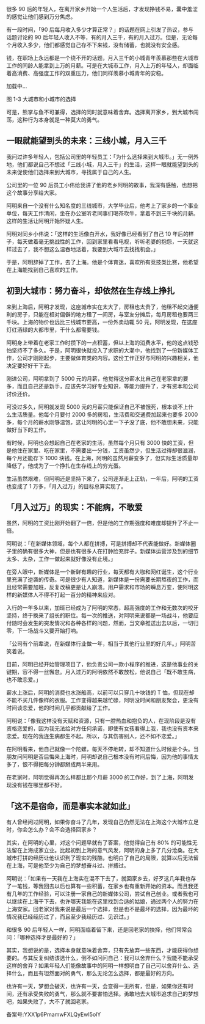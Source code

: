 很多 90 后的年轻人，在离开家乡开始一个人生活后，才发现挣钱不易，囊中羞涩的感觉让他们感到万分焦虑。

有一段时间，「90 后每月收入多少才算正常？」的话题在网上引发了热议，参与话题讨论的 90 后年轻人收入不等，有的月入三千，有的月入过万。但是，无论每个月收入多少，他们都感觉自己存不下来钱，没有储蓄，也就没有安全感。

钱，在职场上永远都是一个绕不开的话题，月入三千的小城青年羡慕那些在大城市工作的同龄人能拿到上万的月薪。可是在大城市工作，月入上万的年轻人，却面临着高消费、高强度工作的双重压力，他们同样羡慕小城青年的安稳。

加载中...

图 1-3 大城市和小城市的选择

可是，熊掌与鱼不可兼得，选择的同时就意味着舍弃。选择离开家乡，到大城市闯荡，这种行为本身就是一种莫大的勇气。

## **一眼就能望到头的未来：三线小城，月入三千** 

我问过许多年轻人，包括公司里的年轻员工：「为什么选择来到大城市。」无一例外地，他们都说自己不想过「三线小城，月入三千」的生活，这样一眼就能望到头的未来促使他们选择来到大城市，寻找属于自己的人生。

公司里的一位 90 后员工小伟给我讲了他的老乡阿明的故事，我深有感触，也想把这个故事分享给大家。

阿明来自一个没有什么知名度的三线城市，大学毕业后，他考上了家乡的一个事业单位，每天工作清闲，坐在办公室听老同事们喝茶吹牛，拿着不到三千块的月薪。这样的生活让阿明开始怀疑人生。

阿明对同乡小伟说：「这样的生活像白开水，我好像已经看到了自己 10 年后的样子，每天做着毫无挑战性的工作，回到家里看看电视，听听老婆的抱怨，一天就这样过去了，我不想这么温吞地活着，我要到大城市去找找机会。」

于是，阿明辞掉了工作，去了上海。他是个体育迷，喜欢所有竞技类比赛，他希望在上海能找到自己喜欢的工作。

## **初到大城市：努力奋斗，却依然在生存线上挣扎**

来到上海后，阿明才发现，这座城市实在太大了，房租也太贵了，他租不起交通便利的房子，只能在相对偏僻的地方租了一间房，与室友分摊后，每月房租也要两三千块。上海的物价也远比三线城市要高，一份外卖动辄 50 元，阿明发现，在这座灯红酒绿的大都市里，干什么都需要钱。

阿明身上带着在老家工作时攒下的一点积蓄，但以上海的消费水平，他的这点钱恐怕坚持不了多久。于是，阿明很快就投入了求职的大潮中，他找到了一份新媒体工作，公司才刚刚起步，主要做体育类的内容。这份工作正好与阿明的兴趣相关，他决定要好好干下去。

刚进公司，阿明拿到了 5000 元的月薪，他觉得这分薪水比自己在老家拿的要多，而且自己还是新手，应该先学习好专业知识，等能力提升了，才有资本和公司讨价还价。

可没过多久，阿明就发现 5000 元的月薪只能保证自己不被饿死，根本谈不上什么生活质量。他每个月要付 2000 多的房租，生活费和交通费加起来也要多 2000 多，每个月的薪水刚够温饱，这让阿明的心里一下子没了底，他不敢想未来，只能做好当下的工作。

有时候，阿明也会想起自己在老家的生活，虽然每个月只有 3000 快的工资，但是他住在家里、吃在家里，不需要出一分钱，工资虽然少，但生活过得却很滋润，每个月还能存下 1000 块钱。在上海，阿明的虽然月薪变多了，但实际生活质量却降低了，他成为了一个挣扎在生存线上的穷光蛋。

生活虽然艰难，但阿明还是坚持下来了，公司逐渐走上正轨，一年后，阿明的工资也变成了 1 万多，「月入过万」的目标总算实现了。

## **「月入过万」的现实：不能病，不敢爱**

虽然，阿明的工资比刚开始翻了一倍，但是他的工作期强度和难度却提升了不止一倍。

阿明说：「在新媒体领域，每个人都在拼搏，可是拼搏却不代表能做好。新媒体圈子里的确有很多大神，但是也有很多人在打肿脸充胖子。新媒体运营涉及到的细节太多、太杂，工作一做起来就好像没有止境。」

在旁人眼中，新媒体是一个新鲜有趣的行业，每天都有大咖和网红诞生，这个行业里充满了逆袭的传奇。可是很少有人知道，新媒体是一份需要长期熬夜的工作，而且经常需要加班，反复改稿更是让人崩溃。用户需求和市场的瞬息万变，使阿明这样的新媒体人不得不打起一百分的精神来应对。

入行的一年多以来，加班已经成为了阿明的常态，超高强度的工作和无数次的咬牙坚持，终于换来了组长的职位。每一次的推送，对阿明来说都是一场战斗，他要应付随时会发生的突发情况和各种各样的问题，然而，当文章推送出去以后，一切归零，下一场战斗又要开始打响。

「公司有个前辈说，在新媒体行业做一年，相当于其他行业里的好几年。」阿明苦笑着说。

目前，阿明已经开始管理项目了，他负责公司一款小程序的推进，这是他事业的关键期，容不得一丝懈怠。月入过万的阿明依然不敢放松，他说自己「既不敢生病，也不敢恋爱。」

薪水上涨后，阿明的消费也水涨船高，以前可以只穿几十块钱的 T 恤，但现在却不能不买几件像样的衣服。工作变得越来越忙碌，阿明没时间和朋友聚会，更没有时间谈恋爱，他的时间几乎都贡献给了工作。

阿明说：「像我这样没有天赋和资源，只有一腔热血和抱负的人，在现阶段是没有资格恋爱的，因为我无法给对方任何承诺，即使有女孩看得上我，我也没有资本来恋爱。现在的我连生病都生不起。所以，与其伤害别人，还不如不恋爱。」

在阿明看来，他自己就像一个陀螺，每天不停地转，却不知道什么时候是个头。当朋友问阿明是否后悔来上海时，阿明却说自己根本没有时间后悔，因为他的事情太多了，恨不得把每分钟都掰成两半来用。

在老家时，阿明觉得再怎么样都比那个月薪 3000 的工作好，到了上海，阿明发现没有钱在哪里都不好。

## **「这不是宿命，而是事实本就如此」**

有人曾经问过阿明，如果你奋斗了几年，发现自己仍然无法在上海这个大城市立足时，你会怎么办？会不会选择回家乡？

其实，在阿明的心里，对这个问题早就有了答案，他觉得自己有 80\% 的可能性无法留在上海成家立业。比起初到上海的意气风发，阿明的身上多了几分沧桑。在大城市打拼的经历让他认识到了现实的残酷，也明白了自己的局限，就算以后无法留在上海，可是他至少为自己的梦想奋斗过、拼搏过。

阿明说：「如果有一天我在上海实在混不下去了，就回家乡去，好歹这几年我也存了一笔钱，等我回去以后也算有一些积蓄，在家乡也有重新开始的资本。而且我还有几年的工作经验，可以注册一家自己的新媒体公司，尝试自己创业。或者我也可以继续在上海干下去，也许哪天我能在这里找到合适的姑娘，通过两个人的努力在上海安家。回老家对我来说是最后一个选择，但是也不是最坏的选择，因为最坏的情况我已经经历过了，而且至少我经历过、见识过。」

和很多 90 后年轻人一样，阿明面临着留下来，还是回老家的抉择，他们常常会问：「哪种选择才是最好的？」

其实，我想说的是，选择本身就意味着舍弃，只有先放弃一些东西，才能获得你想要的。与其反复纠结该选什么，倒不如问问自己：我可以舍弃什么？我能不能承受这样的舍弃？如果年轻人们能像故事中的阿明一样想明白了自己可以舍弃什么、选择什么，而且有坦然面对的勇气，那么无论怎么选择，都是最好的方向。

也许有一天，梦想会破灭，也许有一天，会变得一无所有，但是，如果你还有时间，还有承受失败的勇气，那么就不要害怕选择。勇敢地去大城市追求自己的梦想吧，如果失败了，大不了就回老家。

备案号:YXX1p6PmamwFXLQyEwI5olY